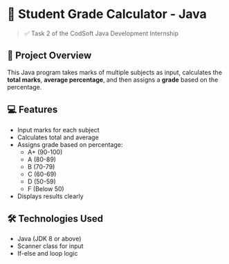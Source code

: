 # 🧮 Student Grade Calculator - Java

> ✅ Task 2 of the CodSoft Java Development Internship

## 📌 Project Overview

This Java program takes marks of multiple subjects as input, calculates the **total marks**, **average percentage**, and then assigns a **grade** based on the percentage.

## 💻 Features

- Input marks for each subject
- Calculates total and average
- Assigns grade based on percentage:
  - A+ (90-100)
  - A (80-89)
  - B (70-79)
  - C (60-69)
  - D (50-59)
  - F (Below 50)
- Displays results clearly

## 🛠️ Technologies Used

- Java (JDK 8 or above)
- Scanner class for input
- If-else and loop logic

